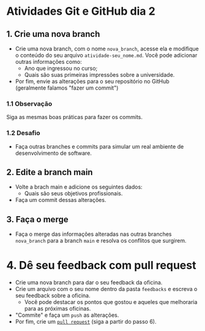 # Atividades Git e GitHub dia 2

## 1. Crie uma nova branch
- Crie uma nova branch, com o nome `nova_branch`, acesse ela e modifique o conteúdo do seu arquivo `atividade-seu_nome.md`. Você pode adicionar outras informações como:
  - Ano que ingressou no curso;
  - Quais são suas primeiras impressões sobre a universidade.
- Por fim, envie as alterações para o seu repositório no GitHub (geralmente falamos "fazer um commit")

### 1.1 Observação
Siga as mesmas boas práticas para fazer os commits. 

### 1.2 Desafio
- Faça outras branches e commits para simular um real ambiente de desenvolvimento de software.  

## 2. Edite a branch main
- Volte a brach main e adicione os seguintes dados:
  - Quais são seus objetivos profissionais. 
- Faça um commit dessas alterações.

## 3. Faça o merge
- Faça o merge das informações alteradas nas outras branches `nova_branch` para a branch `main` e resolva os conflitos que surgirem. 


# 4. Dê seu feedback com pull request
- Crie uma nova branch para dar o seu feedback da oficina.
- Crie um arquivo com o seu nome dentro da pasta `feedbacks` e escreva o seu feedback sobre a oficina. 
  - Você pode destacar os pontos que gostou e aqueles que melhoraria para as próximas oficinas.
- "Commite" e faça um `push` as alterações.
- Por fim, crie um [`pull request`](https://www.freecodecamp.org/portuguese/news/como-fazer-o-seu-primeiro-pull-request-no-github/) (siga a partir do passo 6).


